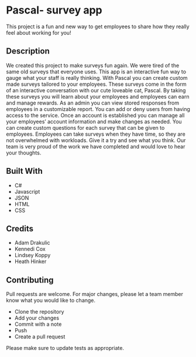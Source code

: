 # Pascal- survey app 
This project is a fun and new way to get employees to share how they really feel about working for you!

## Description
We created this project to make surveys fun again. We were tired of the same old surveys that everyone uses. This app is an interactive fun way to gauge what your staff is really thinking. With Pascal you can create custom made surveys tailored to your employees. These surveys come in the form of an interactive conversation with our cute loveable cat, Pascal. By taking these surveys you will learn about your employees and employees can earn and manage rewards. 
As an admin you can view stored responses from employees in a customizable report. You can add or deny users from having access to the service. Once an account is established you can manage all your employees’ account information and make changes as needed. You can create custom questions for each survey that can be given to employees. Employees can take surveys when they have time, so they are not overwhelmed with workloads. Give it a try and see what you think. Our team is very proud of the work we have completed and would love to hear your thoughts.


## Built With
- C#
- Javascript
- JSON
- HTML
- CSS

## Credits
- Adam Drakulic
- Kennedi Cox
- Lindsey Koppy
- Heath Hinker

## Contributing
Pull requests are welcome. For major changes, please let a team member know what you would like to change.

- Clone the repository
- Add your changes
- Commit with a note
- Push
- Create a pull request 

Please make sure to update tests as appropriate.
